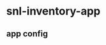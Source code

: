 # snl-inventory-app

## app config

<!-- The core Firebase JS SDK is always required and must be listed first -->
<script src="https://www.gstatic.com/firebasejs/7.18.0/firebase-app.js"></script>

<!-- TODO: Add SDKs for Firebase products that you want to use
     https://firebase.google.com/docs/web/setup#available-libraries -->
<script src="https://www.gstatic.com/firebasejs/7.18.0/firebase-analytics.js"></script>

<script>
  // Your web app's Firebase configuration
  var firebaseConfig = {
    apiKey: "AIzaSyCl4_jlIzKdlRXdv5w2n0LGVi5l1sircho",
    authDomain: "snl-inventory-app.firebaseapp.com",
    databaseURL: "https://snl-inventory-app.firebaseio.com",
    projectId: "snl-inventory-app",
    storageBucket: "snl-inventory-app.appspot.com",
    messagingSenderId: "292601452851",
    appId: "1:292601452851:web:42e745d6c3a71b0d9b8646",
    measurementId: "G-KQQ7EYCVMC"
  };
  // Initialize Firebase
  firebase.initializeApp(firebaseConfig);
  firebase.analytics();
</script>
